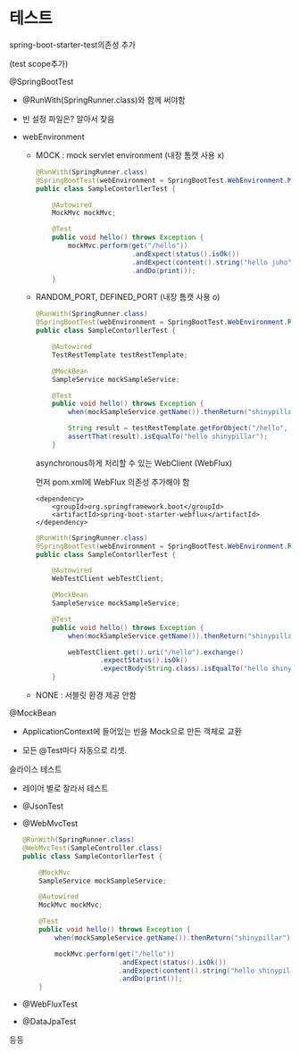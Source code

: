 # 테스트



spring-boot-starter-test의존성 추가

(test scope추가)



@SpringBootTest

- @RunWith(SpringRunner.class)와 함께 써야함

- 빈 설정 파일은? 알아서 찾음

- webEnvironment

  - MOCK : mock servlet environment (내장 톰캣 사용 x)

    ```java
    @RunWith(SpringRunner.class)
    @SpringBootTest(webEnvironment = SpringBootTest.WebEnvironment.MOCK)
    public class SampleContorllerTest {
    
        @Autowired
        MockMvc mockMvc;
    
        @Test
        public void hello() throws Exception {
            mockMvc.perform(get("/hello"))
                            .andExpect(status().isOk())
                            .andExpect(content().string("hello juho"))
                            .andDo(print());
        }
    ```

  - RANDOM_PORT, DEFINED_PORT (내장 톰캣 사용 o)

    ```java
    @RunWith(SpringRunner.class)
    @SpringBootTest(webEnvironment = SpringBootTest.WebEnvironment.RANDOM_PORT)
    public class SampleContorllerTest {
    
        @Autowired
        TestRestTemplate testRestTemplate;
    
        @MockBean
        SampleService mockSampleService;
    
        @Test
        public void hello() throws Exception {
            when(mockSampleService.getName()).thenReturn("shinypillar");
    
            String result = testRestTemplate.getForObject("/hello", String.class);
            assertThat(result).isEqualTo("hello shinypillar");
        }
    ```

    asynchronous하게 처리할 수 있는 WebClient (WebFlux)

    먼저 pom.xml에 WebFlux 의존성 추가해야 함

    ```properties
    <dependency>
        <groupId>org.springframework.boot</groupId>
        <artifactId>spring-boot-starter-webflux</artifactId>
    </dependency>
    ```

    ```java
    @RunWith(SpringRunner.class)
    @SpringBootTest(webEnvironment = SpringBootTest.WebEnvironment.RANDOM_PORT)
    public class SampleContorllerTest {
    
        @Autowired
        WebTestClient webTestClient;
    
        @MockBean
        SampleService mockSampleService;
    
        @Test
        public void hello() throws Exception {
            when(mockSampleService.getName()).thenReturn("shinypillar");
    
            webTestClient.get().uri("/hello").exchange()
                    .expectStatus().isOk()
                    .expectBody(String.class).isEqualTo("hello shinypillar");
        }
    ```

  - NONE : 서블릿 환경 제공 안함



@MockBean

- ApplicationContext에 들어있는 빈을 Mock으로 만든 객체로 교환

- 모든 @Test마다 자동으로 리셋.



슬라이스 테스트

- 레이어 별로 잘라서 테스트

- @JsonTest

- @WebMvcTest

  ```java
  @RunWith(SpringRunner.class)
  @WebMvcTest(SampleController.class)
  public class SampleContorllerTest {
  
      @MockMvc
      SampleService mockSampleService;
  
      @Autowired
      MockMvc mockMvc;
  
      @Test
      public void hello() throws Exception {
          when(mockSampleService.getName()).thenReturn("shinypillar");
  
          mockMvc.perform(get("/hello"))
                          .andExpect(status().isOk())
                          .andExpect(content().string("hello shinypillar"))
                          .andDo(print());
      }
  ```

- @WebFluxTest

- @DataJpaTest

등등

